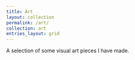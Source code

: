 ```yaml
---
title: Art
layout: collection
permalink: /art/
collection: art
entries_layout: grid
---
```


A selection of some visual art pieces I have made.